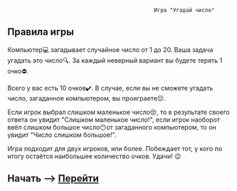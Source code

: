                                                   Игра "Угадай число"

## Правила игры
Компьютер:computer: загадывает случайное число от 1 до 20. Ваша задача угадать это число:mag:. За каждый неверный вариант вы будете терять 1 очко:no_entry:.

Всего у вас есть 10 очков:heavy_check_mark:. В случае, если вы не сможете угадать число, загаданное компьютером, вы проиграете:pensive:. 

Если игрок выбрал слишком маленькое число:unamused:, то в результате своего ответа он увидит "Слишком маленькое число!", если игрок наоборот ввёл слишком большое число:no_mouth:от загаданного компьютером, то он увидит "Число слишком большое!".

Игра подходит для двух игроков, или более. Побеждает тот, у кого по итогу остаётся наибольшее количество очков. Удачи! :wink:

## Начать --> [Перейти](navielon.github.io/guess_the_number/)
